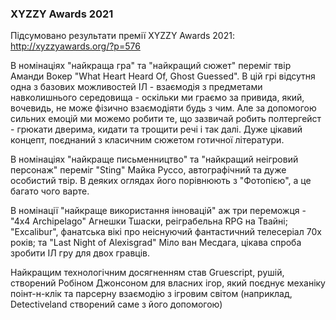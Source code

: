 ### XYZZY Awards 2021

Підсумовано результати премії XYZZY Awards 2021: http://xyzzyawards.org/?p=576

В номінаціях "найкраща гра" та "найкращий сюжет" переміг твір Аманди Вокер "What Heart Heard Of, Ghost Guessed". В цій грі відсутня одна з базових можливостей ІЛ - взаємодія з предметами навколишнього середовища - оскільки ми граємо за привида, який, вочевидь, не може фізично взаємодіяти будь з чим. Але за допомогою сильних емоцій ми можемо робити те, що зазвичай робить полтергейст - грюкати дверима, кидати та трощити речі і так далі. Дуже цікавий концепт, поєднаний з класичним сюжетом готичної літератури.

В номінаціях "найкраще письменництво" та "найкращий неігровий персонаж" переміг "Sting" Майка Руссо, автографічний та дуже особистий твір. В деяких оглядах його порівнюють з "Фотопією", а це багато чого варте.

В номінації "найкраще використання інновацій" аж три переможця - "4x4 Archipelago" Агнешки Тшаски, реіграбельна RPG на Твайні; "Excalibur", фанатська вікі про неіснуючий фантастичний телесеріал 70х років; та "Last Night of Alexisgrad" Міло ван Месдага, цікава спроба зробити ІЛ гру для двох гравців.

Найкращим технологічним досягненням став Gruescript, рушій, створений Робіном Джонсоном для власних ігор, який поєднує механіку поінт-н-клік та парсерну взаємодію з ігровим світом (наприклад, Detectiveland створений саме з його допомогою)